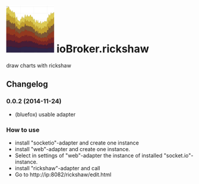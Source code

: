![Logo](admin/rickshaw.png)
ioBroker.rickshaw
=================

draw charts with rickshaw

## Changelog
### 0.0.2 (2014-11-24)
* (bluefox) usable adapter



### How to use
- install "socketio"-adapter and create one instance
- install "web"-adapter and create one instance.
- Select in settings of "web"-adapter the instance of installed "socket.io"-instance.
- install "rickshaw"-adapter and call
- Go to http://ip:8082/rickshaw/edit.html